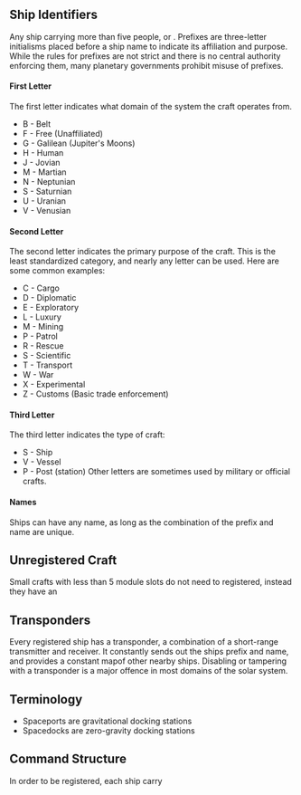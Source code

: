 
## Ship Identifiers
Any ship carrying more than five people, or . Prefixes are three-letter initialisms placed before a ship name to indicate its affiliation and purpose. While the rules for prefixes are not strict and there is no central authority enforcing them, many planetary governments prohibit misuse of prefixes.
#### First Letter
The first letter indicates what domain of the system the craft operates from.
- B - Belt
- F - Free (Unaffiliated)
- G - Galilean (Jupiter's Moons)
- H - Human
- J - Jovian
- M - Martian
- N - Neptunian
- S - Saturnian
- U - Uranian
- V - Venusian
#### Second Letter
The second letter indicates the primary purpose of the craft. This is the least standardized category, and nearly any letter can be used. Here are some common examples:
- C - Cargo
- D - Diplomatic
- E - Exploratory
- L - Luxury
- M - Mining
- P - Patrol
- R - Rescue
- S - Scientific
- T - Transport
- W - War
- X - Experimental
- Z - Customs (Basic trade enforcement)
#### Third Letter
The third letter indicates the type of craft:
- S - Ship
- V - Vessel
- P - Post (station)
Other letters are sometimes used by military or official crafts.
#### Names
Ships can have any name, as long as the combination of the prefix and name are unique. 
## Unregistered Craft
Small crafts with less than 5 module slots do not need to registered, instead they have an 
## Transponders
Every registered ship has a transponder, a combination of a short-range transmitter and receiver. It constantly sends out the ships prefix and name, and provides a constant mapof other nearby ships. Disabling or tampering with a transponder is a major offence in most domains of the solar system.
## Terminology
- Spaceports are gravitational docking stations
- Spacedocks are zero-gravity docking stations
## Command Structure
In order to be registered, each ship carry